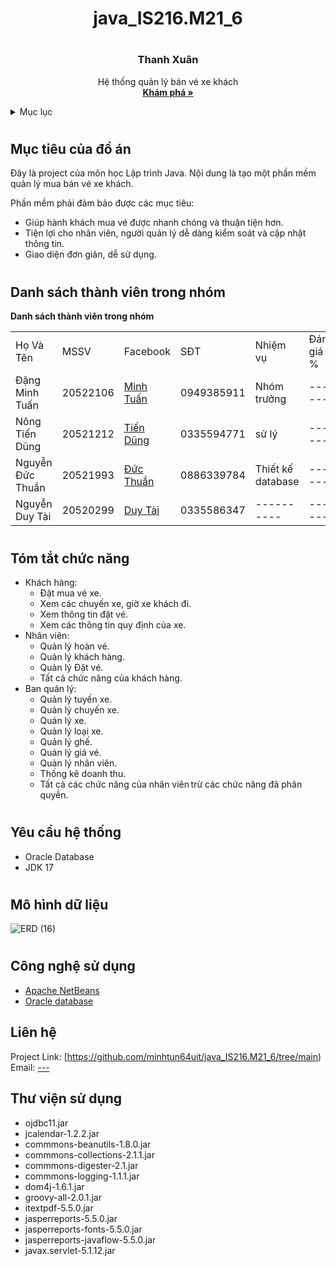 # <h1 align="center">java_IS216.M21_6<h1>
  <div align="center">
  <a href="">
  </a>

  <h3 align="center">Thanh Xuân</h3>

  <p align="center">
    Hệ thống quản lý bán vé xe khách
    <br />
    <a href="https://github.com/minhtun64uit/java_IS216.M21_6/tree/main"><strong>Khám phá »</strong></a>
    <br />
  </p>
    
    
    
</div>
  <!-- TABLE OF CONTENTS -->
<details>
  <summary>Mục lục</summary>
  <ol>
    <li><a href="#muctieu">Mục tiêu đồ án</a></li>
    <li><a href="#dsthanhvien">Danh sách thành viên</a></li>
    <li><a href="#chucnang">Các chức năng</a></li>
    <li><a href="#yeucau">Yêu cầu hệ thống</a></li>
    <li><a href="#mohinh">Mô hình</a></li>
    <li><a href="#congnghe">Công nghệ sử dụng</a></li>
    <li><a href="#lienhe">Liên hệ</a></li>
    <li><a href="#thuvien">Thư viện sử dụng</a></li>
    <li><a href="#thamkhao">Tài liệu tham khảo</a></li>
  </ol>
</details>
  
  
  <!-- ABOUT THE PROJECT -->
# <h2 id="muctieu">Mục tiêu của đồ án</h2>
Đây là project của môn học Lập trình Java. Nội dung là tạo một phần mềm quản lý mua bán vé xe khách.

Phần mềm phải đảm bảo được các mục tiêu:
- Giúp hành khách mua vé được nhanh chóng và thuận tiện hơn.
- Tiện lợi cho nhân viên, người quản lý dễ dàng kiểm soát và cập nhật thông tin.
- Giao diện đơn giản, dễ sử dụng.
# <h2 id="dsthanhvien">Danh sách thành viên trong nhóm</h2>
<table>
<tr>
  <b>Danh sách thành viên trong nhóm</b>

</tr>
<tr>
  <td>Họ Và Tên</td>
  <td>MSSV</td>
  <td>Facebook</td>
  <td>SĐT</td>
  <td>Nhiệm vụ</td>
  <td>Đánh giá %<td>
</tr>
<tr>
  <td>Đặng Minh Tuấn</td>
  <td>20522106</td>
  <td><a href="https://www.facebook.com/minhtuan644">Minh Tuấn</a></td>
  <td>0949385911</td>
  <td>Nhóm trưởng</td>
  <td>------</td>
</tr>
  <tr>
  <td>Nông Tiến Dũng</td>
  <td>20521212</td>
  <td><a href="https://www.facebook.com/nongtiendung.2309/">Tiến Dũng</a></td>
  <td>0335594771</td>
  <td>sử lý </td>
    <td>------</td>
</tr>
  <tr>
  <td>Nguyễn Đức Thuần</td>
  <td>20521993</td>
  <td><a href="https://www.facebook.com/profile.php?id=100014732828317">Đức Thuần</a></td>
  <td>0886339784</td>
  <td>Thiết kế database</td>
   <td>------</td>
</tr>
  <tr>
  <td>Nguyễn Duy Tài</td>
  <td>20520299</td>
  <td><a href="https://www.facebook.com/duytai800">Duy Tài</a></td>
  <td>0335586347</td>
  <td>----------</td>
  <td>------</td>
</tr>
</table>
<!-- #Hệ Thống Quản Lý Mua Bán Vé Xe Khách
<p>Nhiều năm gần đây xe khách đã dần trở thành phương tiện được nhiều người lựa chọn vì chi phí thấp, di chuyển nhanh chóng mà vẫn đảm bảo sự an toàn. Tuy nhiên, cách mua và bán vé xe khách truyền thống đã không đáp ứng được mong muốn của cả các khách hàng và hãng xe, như còn nhiều cảnh chen lấn để mua vé, hay các công ty vận tải gặp khó khăn trong việc quản lý và tổ chức bán vé xe. Muốn đáp ứng nhu cầu thị trường, ta cần quản lý một lượng lớn thông tin như số vé xe khách bán ra mỗi ngày, thông tin chuyến xe, thông tin khách hàng, thống kê doanh thu, … Tất cả đều là những nghiệp vụ lớn, nếu thực hiện thủ công mà không có sự hỗ trợ của công nghệ ứng dụng sẽ dễ gặp phải những vấn đề như nhầm lẫn thông tin, mất mát dữ liệu, thao tác xử lý chậm, tốn kém mà không hiệu quả. </p>
<p> Ngày nay khi mà công nghệ thông tin phát triển mạnh, mạng Internet về tận từng hộ gia đình, người dân thường xuyên tiếp xúc với máy tính và Internet thì hệ thống ra đời là rất phù hợp với tình hình thực tiễn. Nhu cầu đi đi xe khách ngày càng tăng đi kèm với các thao tác giao dịch mua bán trên các hệ thống cần phải đảm bảo tốc độ nhanh chóng, đáp ứng đầy đủ nhu cầu sử dụng dịch vụ khách hàng. Chính vì lẽ đó, đồ án lần này của nhóm chúng tôi hướng đến việc phân tích, thiết kế và triển khai hệ thống mua bán vé xe khách, với những tính năng đa dạng và giao diện dễ dàng sử dụng đối với tất cả mọi người.</p> -->

<!-- <details>
  <summary>Chức năng.</summary>
  <ol>
    <li>
      <a>Khách hàng.</a>
      <ul>
        <li><a>Đặt mua vé xe.</a></li>
        <li><a>Xem các chuyến xe, giờ xe khách đi.</a></li>
        <li><a>Xem thông tin khuyến mãi.</a></li>
        <li><a>Xem các thông tin quy định của xe.</a></li>
      </ul>
    </li>
    <li>
      <a>Nhân viên.</a>
      <ul>
        <li><a>Quản lý vé.</a></li>
        <li><a>Quản lý hoàn vé.</a></li>
        <li><a>Quản lý khách hàng.</a></li>
        <li><a>Quản lý khuyến mãi.</a></li>
        <li><a>Tất cả chức năng của khách hàng.</a></li>
      </ul>
    </li>
    <li>
      <a>Ban quản lý.</a>
      <ul>
        <li><a>Quản lý tuyến xe.</a></li>
        <li><a>Quảy lý chuyến xe.</a></li>
        <li><a>Quản lý xe.</a></li>
        <li><a>Quản lý loại xe.</a></li>
        <li><a>Quản lý ghế.</a></li>
        <li><a>Quản lý giá vé.</a></li>
        <li><a>Quản lý nhân viên.</a></li>
        <li><a>Thống kê doanh thu.</a></li>
        <li><a>Tất cả các chức năng của nhân viên trừ các chức năng đã phân quyền.</a></li>
      <ul>
    </li>
  </ol>
</details> -->
# <h2 id="chucnang">Tóm tắt chức năng</h2>
- Khách hàng:<br/>
  + Đặt mua vé xe.
  + Xem các chuyến xe, giờ xe khách đi.
  + Xem thông tin đặt vé.
  + Xem các thông tin quy định của xe.
- Nhân viên:<br/>
  + Quản lý hoàn vé.
  + Quản lý khách hàng.
  + Quản lý Đặt vé.
  + Tất cả chức năng của khách hàng.
- Ban quản lý:<br/>
  + Quản lý tuyến xe.
  + Quản lý chuyến xe.
  + Quản lý xe.
  + Quản lý loại xe.
  + Quản lý ghế.
  + Quản lý giá vé.
  + Quản lý nhân viên.
  + Thống kê doanh thu.
  + Tất cả các chức năng của nhân viên trừ các chức năng đã phân quyền.
# <h2 id="yeucau">Yêu cầu hệ thống
- Oracle Database
- JDK 17
# <h2 id="mohinh">Mô hình dữ liệu
![ERD (16)](https://user-images.githubusercontent.com/87002579/170882725-2e22ab68-71d1-43b7-8776-138507cfb12d.jpg)

# <h2 id="congnghe">Công nghệ sử dụng
- <a href="https://netbeans.apache.org/">Apache NetBeans</a>
- <a href="https://www.oracle.com/index.html">Oracle database</a>
<!-- 

<details>
  <summary>Công nghệ sử dụng</summary>
  <ol>
    <li><a href="https://netbeans.apache.org/">Apache NetBeans</a></li>
    <li><a href="https://www.oracle.com/index.html">Oracle database</a></li>
  </ol>
</details> -->
## <h2 id="lienhe">Liên hệ</h2>


Project Link: [https://github.com/minhtun64uit/java_IS216.M21_6/tree/main) </br>
Email: [---](-----)
## <h2 id="thuvien">Thư viện sử dụng</h2>
- ojdbc11.jar
- jcalendar-1.2.2.jar
- commmons-beanutils-1.8.0.jar
- commmons-collections-2.1.1.jar
- commmons-digester-2.1.jar
- commmons-logging-1.1.1.jar
- dom4j-1.6.1.jar
- groovy-all-2.0.1.jar
- itextpdf-5.5.0.jar
- jasperreports-5.5.0.jar
- jasperreports-fonts-5.5.0.jar
- jasperreports-javaflow-5.5.0.jar
- javax.servlet-5.1.12.jar
